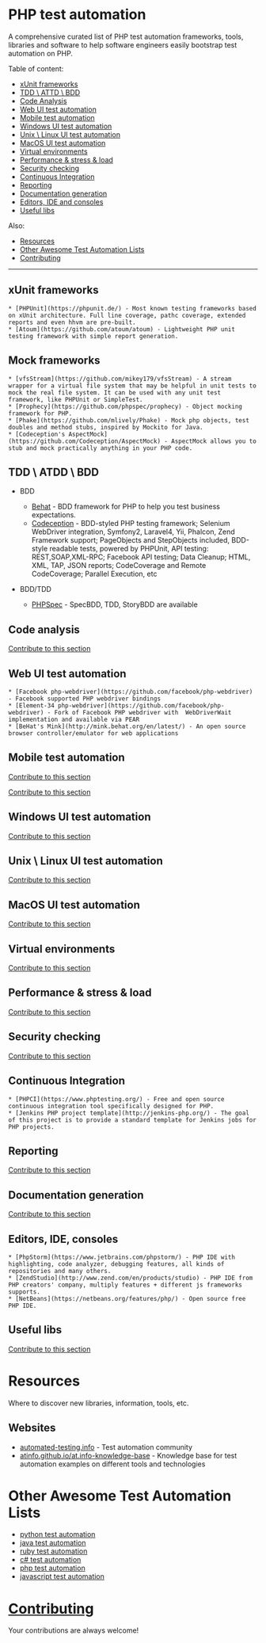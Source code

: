 # PHP test automation 

A comprehensive curated list of PHP test automation frameworks, tools, libraries and software to help software engineers easily bootstrap test automation on PHP.

Table of content:

- [xUnit frameworks](#xunit-frameworks)
- [TDD \ ATTD \ BDD](#tdd--atdd--bdd)
- [Code Analysis](#code-analysis)
- [Web UI test automation](#web-ui-test-automation)
- [Mobile test automation](#mobile-test-automation)
- [Windows UI test automation](#windows-ui-test-automation)
- [Unix \ Linux UI test automation](#unix--linux-ui-test-automation)
- [MacOS UI test automation](#macos-ui-test-automation)
- [Virtual environments](#virtual-environments)
- [Performance & stress & load](#performance--stress--load)
- [Security checking](#security-checking)
- [Continuous Integration](#continuous-integration)
- [Reporting](#reporting)
- [Documentation generation](#documentation-generation)
- [Editors, IDE and consoles](#editors-ide-consoles)
- [Useful libs](#useful-libs)

Also:

- [Resources](#resources)
- [Other Awesome Test Automation Lists](#other-awesome-lists)
- [Contributing](#contributing)

---

## xUnit frameworks
    * [PHPUnit](https://phpunit.de/) - Most known testing frameworks based on xUnit architecture. Full line coverage, pathc coverage, extended reports and even hhvm are pre-built.
    * [Atoum](https://github.com/atoum/atoum) - Lightweight PHP unit testing framework with simple report generation.

## Mock frameworks
    * [vfsStream](https://github.com/mikey179/vfsStream) - A stream wrapper for a virtual file system that may be helpful in unit tests to mock the real file system. It can be used with any unit test framework, like PHPUnit or SimpleTest.
    * [Prophecy](https://github.com/phpspec/prophecy) - Object mocking framework for PHP.
    * [Phake](https://github.com/mlively/Phake) - Mock php objects, test doubles and method stubs, inspired by Mockito for Java.
    * [Codeception's AspectMock](https://github.com/Codeception/AspectMock) - AspectMock allows you to stub and mock practically anything in your PHP code.

## TDD \ ATDD \ BDD

- BDD
    * [Behat](https://github.com/Behat/Behat) - BDD framework for PHP to help you test business expectations.
    * [Codeception](http://codeception.com/) - BDD-styled PHP testing framework; Selenium WebDriver integration, Symfony2, Laravel4, Yii, Phalcon, Zend Framework support; PageObjects and StepObjects included, BDD-style readable tests, powered by PHPUnit, API testing: REST,SOAP,XML-RPC; Facebook API testing; Data Cleanup; HTML, XML, TAP, JSON reports; CodeCoverage and Remote CodeCoverage; Parallel Execution, etc

- BDD/TDD
    * [PHPSpec](http://www.phpspec.net/) - SpecBDD, TDD, StoryBDD are available

## Code analysis 

[Contribute to this section](https://github.com/atinfo/awesome-test-automation/blob/master/CONTRIBUTING.md)

## Web UI test automation
    * [Facebook php-webdriver](https://github.com/facebook/php-webdriver) - Facebook supported PHP webdriver bindings
    * [Element-34 php-webdriver](https://github.com/facebook/php-webdriver) - Fork of Facebook PHP webdriver with  WebDriverWait implementation and available via PEAR
    * [BeHat's Mink](http://mink.behat.org/en/latest/) - An open source browser controller/emulator for web applications
   
## Mobile test automation

[Contribute to this section](https://github.com/atinfo/awesome-test-automation/blob/master/CONTRIBUTING.md)

[Contribute to this section](https://github.com/atinfo/awesome-test-automation/blob/master/CONTRIBUTING.md)

## Windows UI test automation 

[Contribute to this section](https://github.com/atinfo/awesome-test-automation/blob/master/CONTRIBUTING.md)

## Unix \ Linux UI test automation 

[Contribute to this section](https://github.com/atinfo/awesome-test-automation/blob/master/CONTRIBUTING.md)

## MacOS UI test automation 

[Contribute to this section](https://github.com/atinfo/awesome-test-automation/blob/master/CONTRIBUTING.md)

## Virtual environments

[Contribute to this section](https://github.com/atinfo/awesome-test-automation/blob/master/CONTRIBUTING.md)

## Performance & stress & load

[Contribute to this section](https://github.com/atinfo/awesome-test-automation/blob/master/CONTRIBUTING.md)

## Security checking

[Contribute to this section](https://github.com/atinfo/awesome-test-automation/blob/master/CONTRIBUTING.md)

## Continuous Integration
    * [PHPCI](https://www.phptesting.org/) - Free and open source continuous integration tool specifically designed for PHP.
    * [Jenkins PHP project template](http://jenkins-php.org/) - The goal of this project is to provide a standard template for Jenkins jobs for PHP projects.

## Reporting

[Contribute to this section](https://github.com/atinfo/awesome-test-automation/blob/master/CONTRIBUTING.md)

## Documentation generation

[Contribute to this section](https://github.com/atinfo/awesome-test-automation/blob/master/CONTRIBUTING.md)

## Editors, IDE, consoles
    * [PhpStorm](https://www.jetbrains.com/phpstorm/) - PHP IDE with highlighting, code analyzer, debugging features, all kinds of repositories and many others.
    * [ZendStudio](http://www.zend.com/en/products/studio) - PHP IDE from PHP creators' company, multiply features + different js frameworks supports.
    * [NetBeans](https://netbeans.org/features/php/) - Open source free PHP IDE.

## Useful libs

[Contribute to this section](https://github.com/atinfo/awesome-test-automation/blob/master/CONTRIBUTING.md)


# Resources
Where to discover new libraries, information, tools, etc.

## Websites

* [automated-testing.info](http://automated-testing.info) - Test automation community
* [atinfo.github.io/at.info-knowledge-base](http://atinfo.github.io/at.info-knowledge-base/)  - Knowledge base for test automation examples on different tools and technologies

# Other Awesome Test Automation Lists

* [python test automation](https://github.com/atinfo/awesome-test-automation/blob/master/python-test-automation.md)
* [java test automation](https://github.com/atinfo/awesome-test-automation/blob/master/java-test-automation.md)
* [ruby test automation](https://github.com/atinfo/awesome-test-automation/blob/master/ruby-test-automation.md)
* [c# test automation](https://github.com/atinfo/awesome-test-automation/blob/master/c%23-test-automation.md)
* [php test automation](https://github.com/atinfo/awesome-test-automation/blob/master/php-test-automation.md)
* [javascript test automation](https://github.com/atinfo/awesome-test-automation/blob/master/javascript-test-automation.md)

# [Contributing](https://github.com/atinfo/awesome-test-automation/blob/master/CONTRIBUTING.md)
Your contributions are always welcome!
